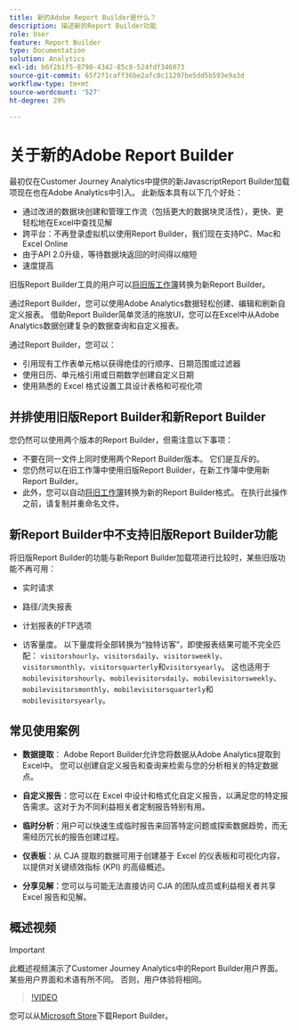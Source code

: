 ```yaml
---
title: 新的Adobe Report Builder是什么？
description: 描述新的Report Builder功能
role: User
feature: Report Builder
type: Documentation
solution: Analytics
exl-id: b6f2b1f5-8790-4342-85c8-524fdf346073
source-git-commit: 65f2f1caff36be2afc0c11297be5dd5b593e9a3d
workflow-type: tm+mt
source-wordcount: '527'
ht-degree: 29%

---
```


# 关于新的Adobe Report Builder

最初仅在Customer Journey Analytics中提供的新JavascriptReport Builder加载项现在也在Adobe Analytics中引入。 此新版本具有以下几个好处：

- 通过改进的数据块创建和管理工作流（包括更大的数据块灵活性），更快、更轻松地在Excel中查找见解
- 跨平台：不再登录虚拟机以使用Report Builder，我们现在支持PC、Mac和Excel Online
- 由于API 2.0升级，等待数据块返回的时间得以缩短
- 速度提高

旧版Report Builder工具的用户可以[将旧版工作簿](/help/analyze/report-builder/convert-workbooks.md)转换为新Report Builder。

通过Report Builder，您可以使用Adobe Analytics数据轻松创建、编辑和刷新自定义报表。 借助Report Builder简单灵活的拖放UI，您可以在Excel中从Adobe Analytics数据创建复杂的数据查询和自定义报表。

通过Report Builder，您可以：

- 引用现有工作表单元格以获得绝佳的行顺序、日期范围或过滤器
- 使用日历、单元格引用或日期数学创建自定义日期
- 使用熟悉的 Excel 格式设置工具设计表格和可视化项

## 并排使用旧版Report Builder和新Report Builder

您仍然可以使用两个版本的Report Builder，但需注意以下事项：

- 不要在同一文件上同时使用两个Report Builder版本。 它们是互斥的。
- 您仍然可以在旧工作簿中使用旧版Report Builder，在新工作簿中使用新Report Builder。
- 此外，您可以自动[将旧工作簿](/help/analyze/report-builder/convert-workbooks.md)转换为新的Report Builder格式。 在执行此操作之前，请复制并重命名文件。

## 新Report Builder中不支持旧版Report Builder功能

将旧版Report Builder的功能与新Report Builder加载项进行比较时，某些旧版功能不再可用：

- 实时请求

- 路径/流失报表

- 计划报表的FTP选项

- 访客量度。 以下量度将全部转换为“独特访客”，即使报表结果可能不完全匹配： `visitorshourly`、`visitorsdaily`、`visitorsweekly`、`visitorsmonthly`、`visitorsquarterly`和`visitorsyearly`。 这也适用于`mobilevisitorshourly`、`mobilevisitorsdaily`、`mobilevisitorsweekly`、`mobilevisitorsmonthly`、`mobilevisitorsquarterly`和`mobilevisitorsyearly`。

## 常见使用案例

- **数据提取**： Adobe Report Builder允许您将数据从Adobe Analytics提取到Excel中。 您可以创建自定义报告和查询来检索与您的分析相关的特定数据点。

- **自定义报告**：您可以在 Excel 中设计和格式化自定义报告，以满足您的特定报告需求。这对于为不同利益相关者定制报告特别有用。

- **临时分析**：用户可以快速生成临时报告来回答特定问题或探索数据趋势，而无需经历冗长的报告创建过程。

- **仪表板**：从 CJA 提取的数据可用于创建基于 Excel 的仪表板和可视化内容，以提供对关键绩效指标 (KPI) 的高级概述。

- **分享见解**：您可以与可能无法直接访问 CJA 的团队成员或利益相关者共享 Excel 报告和见解。

## 概述视频

>[!IMPORTANT]
>
>此概述视频演示了Customer Journey Analytics中的Report Builder用户界面。 某些用户界面和术语有所不同。 否则，用户体验将相同。

>[!VIDEO](https://video.tv.adobe.com/v/337569/?quality=12&learn=on)

您可以从[Microsoft Store](https://appsource.microsoft.com/en-us/product/office/WA200003101?tab=Overview)下载Report Builder。
